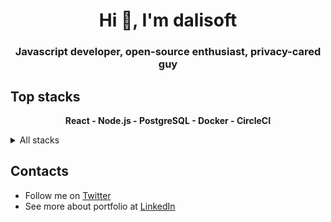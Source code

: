 <h1 align="center">Hi 👋, I'm dalisoft</h1>
<h3 align="center">Javascript developer, open-source enthusiast, privacy-cared guy</h3>

## Top stacks

<p align='center'>
<b>React - Node.js - PostgreSQL - Docker - CircleCI</b>
</p>

<details>
<summary>All stacks</summary>

| Stack          | Name                        | Experience |
| -------------- | --------------------------- | ---------- |
| Full-stack     | JavaScript                  | 8+ years   |
| Full-stack     | TypeScript                  | 4+ years   |
| Frontend       | HTML / CSS / Flexbox        | 5+ years   |
| Frontend       | SVG / SVG Animation         | 3+ years   |
| Frontend       | React (+ Router, Hooks)     | 4+ years   |
| Frontend       | React SSG                   | ~6 month   |
| Frontend       | jQuery                      | 2+ years   |
| Frontend       | Vue / Svelte                | ~3 month   |
| Backend        | Python / aiohttp            | ~6 month   |
| Backend        | Node.js                     | 5+ years   |
| Backend        | Node.js Caching & Stream    | 4+ years   |
| Backend        | REST/CRUD API               | 4+ years   |
| Backend        | Serverless API              | 1+ years   |
| Backend        | GraphQL / OpenAPI (Swagger) | 3+ years   |
| Bundler        | Rollup / Webpack            | 4+ years   |
| Testing        | Jest, Ava                   | 3+ years   |
| Visual Testing | Browserstack                | 3+ years   |
| Database       | MySQL / Postgres (via ORM)  | 3+ years   |
| Database       | DynamoDB / Redis            | 1+ years   |
| Database       | MongoDB                     | ~2 month   |
| DevOps         | Linux / SSH / Bash          | 3+ years   |
| DevOps         | Travis CI                   | 3+ years   |
| DevOps         | Circle CI                   | 3+ years   |
| DevOps         | Docker                      | 4+ years   |
| DevOps         | Ansible                     | 1+ year    |
| AI             | Tensorflow / Keras          | ~6 month   |

</details>

## Contacts

- Follow me on [Twitter](https://twitter.com/dalisoft)
- See more about portfolio at [LinkedIn](https://www.linkedin.com/in/dalisoft/)
